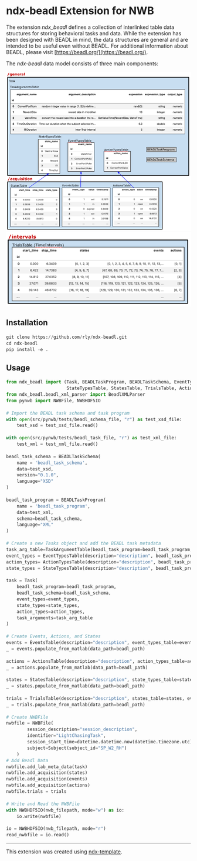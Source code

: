 # ndx-beadl Extension for NWB

The extension *ndx_beadl* defines a collection of interlinked table data structures for
storing behavioral tasks and data. While the extension has been designed with BEADL in 
mind, the data structures are general and are intended to be useful even without BEADL. 
For additional information about BEADL, please visit [https://beadl.org/](https://beadl.org/).

The *ndx-beadl* data model consists of three main components:

![ndx-beadl schema](docs/tutorial_nwb_userdays_2022/beadl_components_p1.png?raw=true "ndx-beadl schema")
![ndx-beadl schema](docs/tutorial_nwb_userdays_2022/beadl_components_p2.png?raw=true "ndx-beadl schema")


## Installation

```python
git clone https://github.com/rly/ndx-beadl.git
cd ndx-beadl
pip install -e . 
```

## Usage

```python 
from ndx_beadl import (Task, BEADLTaskProgram, BEADLTaskSchema, EventTypesTable, EventsTable,
                       StateTypesTable, StatesTable, TrialsTable, ActionTypesTable, ActionsTable, TaskArgumentTable)
from ndx_beadl.beadl_xml_parser import BeadlXMLParser
from pynwb import NWBFile, NWBHDF5IO

# Import the BEADL task schema and task program
with open(src/pynwb/tests/beadl_schema_file, "r") as test_xsd_file:
    test_xsd = test_xsd_file.read()

with open(src/pynwb/tests/beadl_task_file, "r") as test_xml_file:
    test_xml = test_xml_file.read()

beadl_task_schema = BEADLTaskSchema(
    name = 'beadl_task_schema',
    data=test_xsd,
    version="0.1.0",
    language="XSD"
)

beadl_task_program = BEADLTaskProgram(
    name = 'beadl_task_program',
    data=test_xml,
    schema=beadl_task_schema,
    language="XML"
)

# Create a new Tasks object and add the BEADL task metadata
task_arg_table=TaskArgumentTable(beadl_task_program=beadl_task_program, populate_from_program=True)
event_types = EventTypesTable(description="description", beadl_task_program=beadl_task_program, populate_from_program=True)
action_types= ActionTypesTable(description="description", beadl_task_program=beadl_task_program, populate_from_program=True)
state_types = StateTypesTable(description="description", beadl_task_program=beadl_task_program, populate_from_program=True)

task = Task(
    beadl_task_program=beadl_task_program,
    beadl_task_schema=beadl_task_schema,
    event_types=event_types,
    state_types=state_types,
    action_types=action_types,
    task_arguments=task_arg_table
)

# Create Events, Actions, and States
events = EventsTable(description="description", event_types_table=event_types)
_ = events.populate_from_matlab(data_path=beadl_path)

actions = ActionsTable(description="description", action_types_table=action_types)
_ = actions.populate_from_matlab(data_path=beadl_path)

states = StatesTable(description="description", state_types_table=state_types)
_ = states.populate_from_matlab(data_path=beadl_path)

trials = TrialsTable(description="description", states_table=states, events_table=events, actions_table=actions)
_ = trials.populate_from_matlab(data_path=beadl_path)

# Create NWBFile
nwbfile = NWBFile(
        session_description="session_description",
        identifier="LightChasingTask",
        session_start_time=datetime.datetime.now(datetime.timezone.utc),
        subject=Subject(subject_id="SP_W2_RH")
    )
# Add Beadl Data
nwbfile.add_lab_meta_data(task)
nwbfile.add_acquisition(states)
nwbfile.add_acquisition(events)
nwbfile.add_acquisition(actions)
nwbfile.trials = trials

# Write and Read the NWBFile
with NWBHDF5IO(nwb_filepath, mode="w") as io:
    io.write(nwbfile)
    
io = NWBHDF5IO(nwb_filepath, mode="r")
read_nwbfile = io.read()

```
---
This extension was created using [ndx-template](https://github.com/nwb-extensions/ndx-template).
